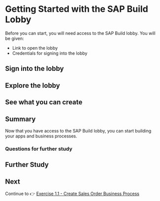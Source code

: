 # Getting Started with the SAP Build Lobby

Before you can start, you will need access to the SAP Build lobby. You will be given:

- Link to open the lobby
- Credentials for signing into the lobby

## Sign into the lobby

## Explore the lobby

## See what you can create


## Summary

Now that you have access to the SAP Build lobby, you can start building your apps and business processes.


### Questions for further study


## Further Study



## Next

Continue to 👉 [Exercise 1.1 - Create Sales Order Business Process](/exercises/ex1-SAP-Build-Process-Automation/ex1.1/README.md)
